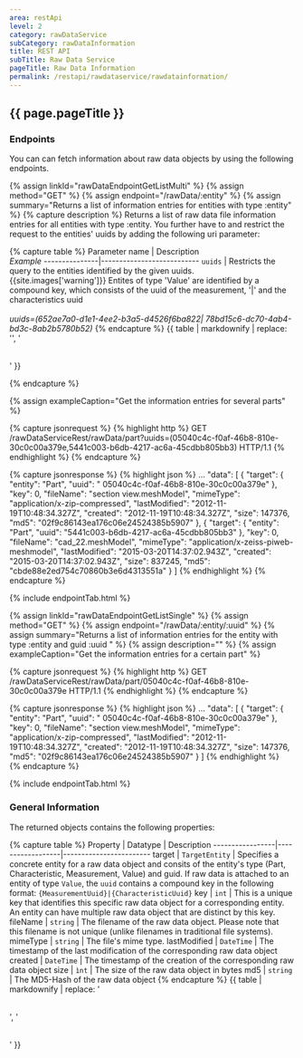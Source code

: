 ```yaml
---
area: restApi
level: 2
category: rawDataService
subCategory: rawDataInformation
title: REST API
subTitle: Raw Data Service
pageTitle: Raw Data Information
permalink: /restapi/rawdataservice/rawdatainformation/
---
```


## {{ page.pageTitle }}

### Endpoints

You can can fetch information about raw data objects by using the following endpoints.

{% assign linkId="rawDataEndpointGetListMulti" %}
{% assign method="GET" %}
{% assign endpoint="/rawData/:entity" %}
{% assign summary="Returns a list of information entries for entities with type :entity" %}
{% capture description %}
Returns a list of raw data file information entries for all entities with type :entity. You further have to and restrict the request to the entities' uuids by adding the following uri parameter:

{% capture table %}
Parameter name | Description  <br> *Example* 
---------------|---------------------------
`uuids`        | Restricts the query to the entities identified by the given uuids. <br> {{site.images['warning']}} Entites of type 'Value' are identified by a compound key, which consists of the uuid of the measurement, '&#124;' and the characteristics uuid <br><br> *uuids=(652ae7a0-d1e1-4ee2-b3a5-d4526f6ba822&#124; 78bd15c6-dc70-4ab4-bd3c-8ab2b5780b52)*
{% endcapture %}
{{ table | markdownify | replace: '<table>', '<table class="table table-hover">' }}

{% endcapture %}

{% assign exampleCaption="Get the information entries for several parts" %}

{% capture jsonrequest %}
{% highlight http %}
GET /rawDataServiceRest/rawData/part?uuids=(05040c4c-f0af-46b8-810e-30c0c00a379e,5441c003-b6db-4217-ac6a-45cdbb805bb3) HTTP/1.1
{% endhighlight %}
{% endcapture %}

{% capture jsonresponse %}
{% highlight json %}
 ...
   "data":
   [
    {
         "target":
         {
             "entity": "Part",
             "uuid": " 05040c4c-f0af-46b8-810e-30c0c00a379e"
         },
         "key": 0,
         "fileName": "section view.meshModel",
         "mimeType": "application/x-zip-compressed",
         "lastModified": "2012-11-19T10:48:34.327Z",
         "created": "2012-11-19T10:48:34.327Z",
         "size": 147376,
         "md5": "02f9c86143ea176c06e24524385b5907"
     },
     {
         "target":
         {
             "entity": "Part",
             "uuid": "5441c003-b6db-4217-ac6a-45cdbb805bb3"
         },
         "key": 0,
         "fileName": "cad_22.meshModel",
         "mimeType": "application/x-zeiss-piweb-meshmodel",
         "lastModified": "2015-03-20T14:37:02.943Z",
         "created": "2015-03-20T14:37:02.943Z",
         "size": 837245,
         "md5": "cbde88e2ed754c70860b3e6d4313551a"
     }
    ]
{% endhighlight %}
{% endcapture %}

{% include endpointTab.html %}

{% assign linkId="rawDataEndpointGetListSingle" %}
{% assign method="GET" %}
{% assign endpoint="/rawData/:entity/:uuid" %}
{% assign summary="Returns a list of information entries for the entity with type :entity and guid :uuid " %}
{% assign description="" %}
{% assign exampleCaption="Get the information entries for a certain part" %}

{% capture jsonrequest %}
{% highlight http %}
GET /rawDataServiceRest/rawData/part/05040c4c-f0af-46b8-810e-30c0c00a379e HTTP/1.1
{% endhighlight %}
{% endcapture %}

{% capture jsonresponse %}
 {% highlight json %}
 ...
   "data":
   [
    {
         "target":
         {
             "entity": "Part",
             "uuid": " 05040c4c-f0af-46b8-810e-30c0c00a379e"
         },
         "key": 0,
         "fileName": "section view.meshModel",
         "mimeType": "application/x-zip-compressed",
         "lastModified": "2012-11-19T10:48:34.327Z",
         "created": "2012-11-19T10:48:34.327Z",
         "size": 147376,
         "md5": "02f9c86143ea176c06e24524385b5907"
     }
    ]
{% endhighlight %}    
{% endcapture %}

{% include endpointTab.html %}

### General Information

The returned objects contains the following properties:

{% capture table %}
Property         | Datatype         | Description
-----------------|------------------|------------------------
target           | `TargetEntity`   |  Specifies a concrete entity for a raw data object and consits of the entity's type (Part, Characteristic, Measurement, Value) and guid. If raw data is attached to an entity of type `Value`, the `uuid` contains a compound key in the following format: `{MeasurementUuid}|{CharacteristicUuid}`
key              | `int`            | This is a unique key that identifies this specific raw data object for a corresponding entity. An entity can have multiple raw data object that are distinct by this key.
fileName         | `string`         | The filename of the raw data object. Please note that this filename is not unique (unlike filenames in traditional file systems).
mimeType         | `string`         | The file's mime type. 
lastModified     | `DateTime`       | The timestamp of the last modification of the corresponding raw data object
created          | `DateTime`       | The timestamp of the creation of the corresponding raw data object
size             | `ìnt`            | The size of the raw data object in bytes
md5              | `string`         | The MD5-Hash of the raw data object
{% endcapture %}
{{ table | markdownify | replace: '<table>', '<table class="table table-hover">' }}
